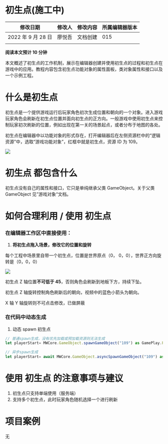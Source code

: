 # 初生点(施工中)

| 修改日期           | 修改人 | 修改内容 | 所属编辑器版本 |
| ------------------ | ------ | -------- | -------------- |
| 2022 年 9 月 28 日 | 廖悦吾 | 文档创建 | 015            |
|                    |        |          |                |

<strong>阅读本文预计 10 分钟</strong>

本文概述了初生点的工作机制，展示在编辑器创建并使用初生点的过程和初生点在游戏中的应用。教程内容包含初生点功能对象的属性面板，类对象属性和接口以及一个示例工程。

# 什么是初生点

初生点是一个提供游戏运行后玩家角色初次生成位置和朝向的一个对象。进入游戏玩家角色会刷新在初生点位置并面向初生点的正方向。一般游戏中使用初生点来控制玩家初次刷新的位置，例如出现在第一关的场景起点，或者分布于地图的各处。

初生点在编辑器中以功能对象的形式存在，打开编辑器后在左侧资源栏中的“逻辑资源”中，选取“游戏功能对象”，红框中就是初生点，资源 ID 为 109。

![](static/boxcnPCgToswN1JuKabIZ0rwyRR.png)

# 初生点 都包含什么

初生点没有自己的属性和接口，它只是单纯继承父类 GameObject。关于父类 GameObject 见”游戏对象“文档。

# 如何合理利用 / 使用 初生点

### 在编辑器工作区中直接使用：

1. <strong>将</strong><strong>初生点</strong><strong>拖入场景，修改它的位置和旋转</strong>

每个工程中场景里自带一个初生点，位置是世界原点（0， 0，0），世界正方向旋转是（0，0，0）

![](static/boxcnuDyd2mzpkqhzbLbjR0e91b.png)

初生点 Z 轴位置<strong>不可低于 45</strong>，否则角色会刷新到地板下方，持续下坠。

初生点 Z 轴旋转控制角色刷新后的朝向，视频中的蓝色小箭头为朝向。

X 轴 Y 轴旋转则不可点击修改，已做屏蔽

### 在代码中动态生成

1. 动态 spawn 初生点

```ts
// 普通spawn生成，没有优先加载或预加载资源则无法生成
let playerStart= MWCore.GameObject.spawnGameObject("109") as GamePlay.PlayerStart;

// 异步spawn生成
let playerStart= await MWCore.GameObject.asyncSpawnGameObject("109") as GamePlay.PlayerStart;
```

# 使用 初生点 的注意事项与建议

1. 初生点只支持单端使用（服务端）
2. 支持多个初生点，此时玩家角色随机选择一个进行刷新

# 项目案例

无
